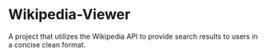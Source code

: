 # Wikipedia-Viewer
A project that utilizes the Wikipedia API to provide search results to users in a concise clean format.
